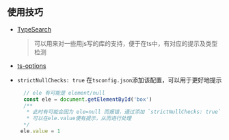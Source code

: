 

## 使用技巧
+ [TypeSearch](https://microsoft.github.io/TypeSearch/)
  > 可以用来对一些用js写的库的支持，便于在ts中，有对应的提示及类型检测
+ [ts-options](https://www.tslang.cn/docs/handbook/compiler-options.html)  

+ `strictNullChecks: true` 在`tsconfig.json`添加该配置，可以用于更好地提示
  
  ```ts
    // ele 有可能是 element/null
    const ele = document.getElementById('box')
    /**
     * 此时有可能会因为 ele=null 而报错，通过添加 `strictNullChecks: true`
     * 可以在ele.value便有提示，从而进行处理
    */
   ele.value = 1 
  ```  